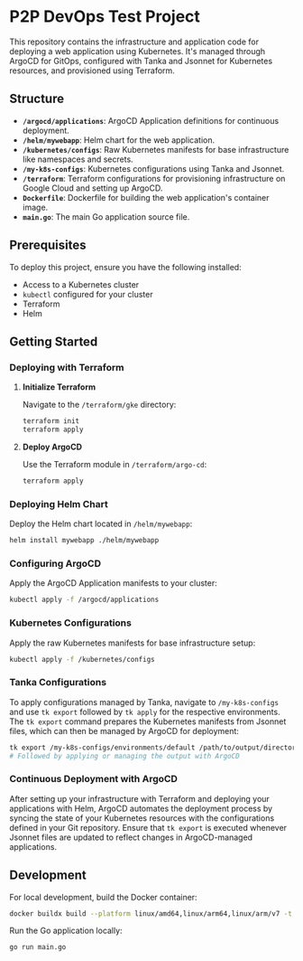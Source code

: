 
# P2P DevOps Test Project

This repository contains the infrastructure and application code for deploying a web application using Kubernetes. It's managed through ArgoCD for GitOps, configured with Tanka and Jsonnet for Kubernetes resources, and provisioned using Terraform.

## Structure

- **`/argocd/applications`**: ArgoCD Application definitions for continuous deployment.
- **`/helm/mywebapp`**: Helm chart for the web application.
- **`/kubernetes/configs`**: Raw Kubernetes manifests for base infrastructure like namespaces and secrets.
- **`/my-k8s-configs`**: Kubernetes configurations using Tanka and Jsonnet.
- **`/terraform`**: Terraform configurations for provisioning infrastructure on Google Cloud and setting up ArgoCD.
- **`Dockerfile`**: Dockerfile for building the web application's container image.
- **`main.go`**: The main Go application source file.

## Prerequisites

To deploy this project, ensure you have the following installed:

- Access to a Kubernetes cluster
- `kubectl` configured for your cluster
- Terraform
- Helm

## Getting Started

### Deploying with Terraform

1. **Initialize Terraform**

   Navigate to the `/terraform/gke` directory:

   ```sh
   terraform init
   terraform apply
   ```

2. **Deploy ArgoCD**

   Use the Terraform module in `/terraform/argo-cd`:

   ```sh
   terraform apply
   ```

### Deploying Helm Chart

Deploy the Helm chart located in `/helm/mywebapp`:

```sh
helm install mywebapp ./helm/mywebapp
```

### Configuring ArgoCD

Apply the ArgoCD Application manifests to your cluster:

```sh
kubectl apply -f /argocd/applications
```

### Kubernetes Configurations

Apply the raw Kubernetes manifests for base infrastructure setup:

```sh
kubectl apply -f /kubernetes/configs
```

### Tanka Configurations

To apply configurations managed by Tanka, navigate to `/my-k8s-configs` and use `tk export` followed by `tk apply` for the respective environments. The `tk export` command prepares the Kubernetes manifests from Jsonnet files, which can then be managed by ArgoCD for deployment:

```sh
tk export /my-k8s-configs/environments/default /path/to/output/directory
# Followed by applying or managing the output with ArgoCD
```

### Continuous Deployment with ArgoCD

After setting up your infrastructure with Terraform and deploying your applications with Helm, ArgoCD automates the deployment process by syncing the state of your Kubernetes resources with the configurations defined in your Git repository. Ensure that `tk export` is executed whenever Jsonnet files are updated to reflect changes in ArgoCD-managed applications.

## Development

For local development, build the Docker container:

```sh
docker buildx build --platform linux/amd64,linux/arm64,linux/arm/v7 -t us-central1-docker.pkg.dev/p2p-test-414709/p2p-test/webapp:latest --push .
```

Run the Go application locally:

```sh
go run main.go
```
